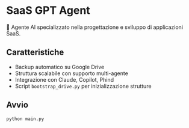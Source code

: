# SaaS GPT Agent

🤖 Agente AI specializzato nella progettazione e sviluppo di applicazioni SaaS.

## Caratteristiche
- Backup automatico su Google Drive
- Struttura scalabile con supporto multi-agente
- Integrazione con Claude, Copilot, Phind
- Script `bootstrap_drive.py` per inizializzazione strutture

## Avvio
```bash
python main.py
